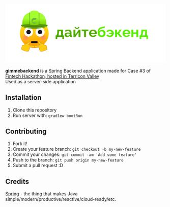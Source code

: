![gimmebackend](/repo/header.png?raw=true "gimmebackend")

**gimmebackend** is a Spring Backend application made for Case #3 of [Fintech Hackathon, hosted in Terricon Valley](https://terricon.kz/ru/hackathon)  
Used as a server-side application

## Installation

1. Clone this repository
2. Run server with:
   `gradlew bootRun`

## Contributing

1. Fork it!
2. Create your feature branch: `git checkout -b my-new-feature`
3. Commit your changes: `git commit -am 'Add some feature'`
4. Push to the branch: `git push origin my-new-feature`
5. Submit a pull request :D

## Credits

[Spring](https://spring.io/) - the thing that makes Java simple/modern/productive/reactive/cloud-ready/etc.
